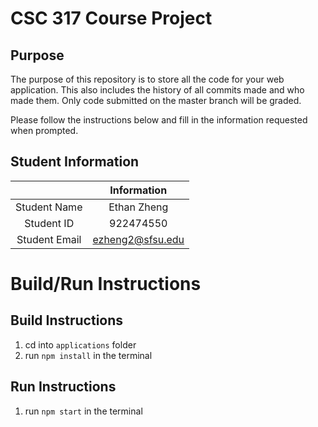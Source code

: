 # CSC 317 Course Project

## Purpose

The purpose of this repository is to store all the code for your web application. This also includes the history of all commits made and who made them. Only code submitted on the master branch will be graded.

Please follow the instructions below and fill in the information requested when prompted.

## Student Information

|               | Information   |
|:-------------:|:-------------:|
| Student Name  | Ethan Zheng   |
| Student ID    | 922474550     |
| Student Email | ezheng2@sfsu.edu  |



# Build/Run Instructions

## Build Instructions
1. cd into ```applications``` folder
2. run ```npm install``` in the terminal

## Run Instructions
1. run ```npm start``` in the terminal
